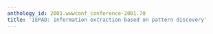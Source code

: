 ```yaml
---
anthology_id: 2001.wwwconf_conference-2001.70
title: 'IEPAD: information extraction based on pattern discovery'
---
```

